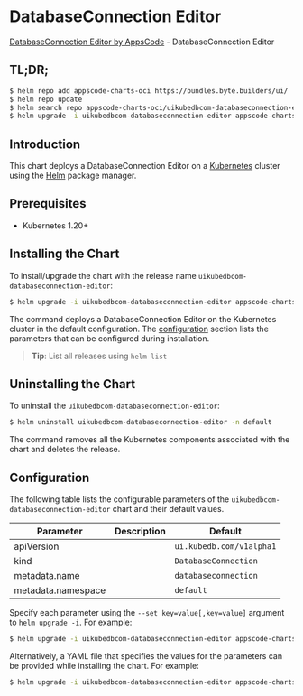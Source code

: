 # DatabaseConnection Editor

[DatabaseConnection Editor by AppsCode](https://appscode.com) - DatabaseConnection Editor

## TL;DR;

```bash
$ helm repo add appscode-charts-oci https://bundles.byte.builders/ui/
$ helm repo update
$ helm search repo appscode-charts-oci/uikubedbcom-databaseconnection-editor --version=v0.12.0
$ helm upgrade -i uikubedbcom-databaseconnection-editor appscode-charts-oci/uikubedbcom-databaseconnection-editor -n default --create-namespace --version=v0.12.0
```

## Introduction

This chart deploys a DatabaseConnection Editor on a [Kubernetes](http://kubernetes.io) cluster using the [Helm](https://helm.sh) package manager.

## Prerequisites

- Kubernetes 1.20+

## Installing the Chart

To install/upgrade the chart with the release name `uikubedbcom-databaseconnection-editor`:

```bash
$ helm upgrade -i uikubedbcom-databaseconnection-editor appscode-charts-oci/uikubedbcom-databaseconnection-editor -n default --create-namespace --version=v0.12.0
```

The command deploys a DatabaseConnection Editor on the Kubernetes cluster in the default configuration. The [configuration](#configuration) section lists the parameters that can be configured during installation.

> **Tip**: List all releases using `helm list`

## Uninstalling the Chart

To uninstall the `uikubedbcom-databaseconnection-editor`:

```bash
$ helm uninstall uikubedbcom-databaseconnection-editor -n default
```

The command removes all the Kubernetes components associated with the chart and deletes the release.

## Configuration

The following table lists the configurable parameters of the `uikubedbcom-databaseconnection-editor` chart and their default values.

|     Parameter      | Description |               Default               |
|--------------------|-------------|-------------------------------------|
| apiVersion         |             | <code>ui.kubedb.com/v1alpha1</code> |
| kind               |             | <code>DatabaseConnection</code>     |
| metadata.name      |             | <code>databaseconnection</code>     |
| metadata.namespace |             | <code>default</code>                |


Specify each parameter using the `--set key=value[,key=value]` argument to `helm upgrade -i`. For example:

```bash
$ helm upgrade -i uikubedbcom-databaseconnection-editor appscode-charts-oci/uikubedbcom-databaseconnection-editor -n default --create-namespace --version=v0.12.0 --set apiVersion=ui.kubedb.com/v1alpha1
```

Alternatively, a YAML file that specifies the values for the parameters can be provided while
installing the chart. For example:

```bash
$ helm upgrade -i uikubedbcom-databaseconnection-editor appscode-charts-oci/uikubedbcom-databaseconnection-editor -n default --create-namespace --version=v0.12.0 --values values.yaml
```
